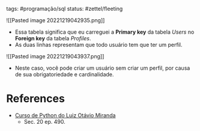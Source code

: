 tags: #programação/sql 
status: #zettel/fleeting

![[Pasted image 20221219042935.png]]
- Essa tabela significa que eu carreguei a **Primary key** da tabela *Users* no **Foreign key** da tabela *Profiles*.
- As duas linhas representam que todo usuário tem que ter um perfil.

![[Pasted image 20221219043937.png]]
- Neste caso, você pode criar um usuário sem criar um perfil, por causa de sua obrigatoriedade e cardinalidade.

# References
- [Curso de Python do Luiz Otávio Miranda](https://www.udemy.com/user/luiz-otavio-miranda)
	- Sec. 20 ep. 490.
